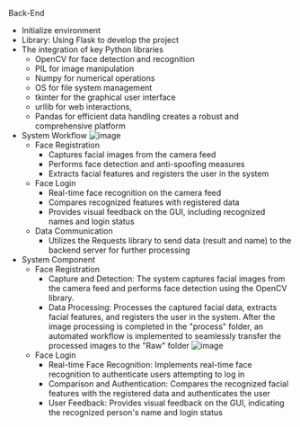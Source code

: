 Back-End
- Initialize environment
- Library: Using Flask to develop the project
- The integration of key Python libraries
  + OpenCV for face detection and recognition
  + PIL for image manipulation
  + Numpy for numerical operations
  + OS for file system management
  + tkinter for the graphical user interface
  + urllib for web interactions,
  + Pandas for efficient data handling creates a robust and comprehensive platform
- System Workflow
  ![image](https://github.com/ppn243/Detecting_Faces/assets/91375299/91f5a07e-924f-4158-b09d-1e5abc0e7968)
  + Face Registration
    + Captures facial images from the camera feed
    + Performs face detection and anti-spoofing measures
    + Extracts facial features and registers the user in the system
  + Face Login
    + Real-time face recognition on the camera feed
    + Compares recognized features with registered data
    +  Provides visual feedback on the GUI, including recognized names and login status
  + Data Communication
    + Utilizes the Requests library to send data (result and name) to the backend server for further processing
- System Component
  + Face Registration
    + Capture and Detection: The system captures facial images from the camera feed and performs face detection using the OpenCV library.
    + Data Processing: Processes the captured facial data, extracts facial features, and registers the user in the system. After the image processing is completed in the "process" folder, an automated workflow is implemented to seamlessly transfer the processed images to the "Raw" folder
      ![image](https://github.com/ppn243/Detecting_Faces/assets/91375299/082190f5-1ae1-478c-aaa7-812a9357514e)
  + Face Login
    + Real-time Face Recognition: Implements real-time face recognition to authenticate users attempting to log in
    + Comparison and Authentication: Compares the recognized facial features with the registered data and authenticates the user
    + User Feedback: Provides visual feedback on the GUI, indicating the recognized person's name and login status

